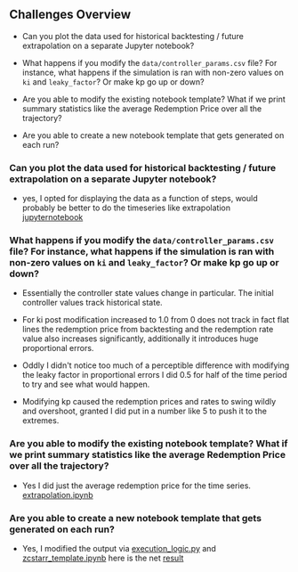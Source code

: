## Challenges Overview 

- Can you plot the data used for historical backtesting / future extrapolation on a separate Jupyter notebook?

- What happens if you modify the `data/controller_params.csv` file? For instance, what happens if the simulation is ran with non-zero values on `ki` and `leaky_factor`? Or make kp go up or down?

- Are you able to modify the existing notebook template? What if we print summary statistics like the average Redemption Price over all the trajectory?

- Are you able to create a new notebook template that gets generated on each run? 

### Can you plot the data used for historical backtesting / future extrapolation on a separate Jupyter notebook?

- yes, I opted for displaying the data as a function of steps, would probably be better to do the timeseries like extrapolation 
[jupyternotebook](challenge_2.ipynb)

### What happens if you modify the `data/controller_params.csv` file? For instance, what happens if the simulation is ran with non-zero values on `ki` and `leaky_factor`? Or make kp go up or down? 

- Essentially the controller state values change in particular. The initial controller values track historical state.  

- For ki post modification increased to 1.0 from 0 does not track in fact flat lines the redemption price from backtesting and the redemption rate value also increases significantly, additionally it introduces huge proportional errors. 

- Oddly I didn't notice too much of a perceptible difference with modifying the leaky factor in proportional errors I did 0.5 for half of the time period to try and see what would happen. 

- Modifying kp caused the redemption prices and rates to swing wildly and overshoot, granted I did put in a number like 5 to push it to the extremes.

### Are you able to modify the existing notebook template? What if we print summary statistics like the average Redemption Price over all the trajectory?


- Yes I did just the average redemption price for the time series. [extrapolation.ipynb](extrapolation.ipynb)

### Are you able to create a new notebook template that gets generated on each run? 

- Yes, I modified the output via [execution_logic.py](execution_logic.py) and [zcstarr_template.ipynb](zcstarr_template.ipynb) here is the net [result](z2021-11-1801:02:02.350062-extrapolation.html)